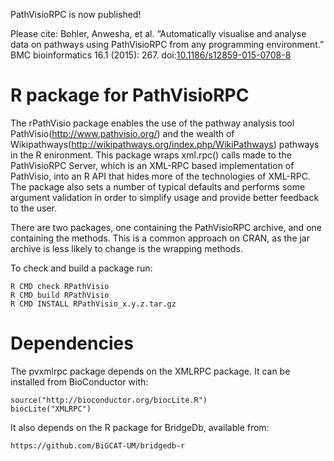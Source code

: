 PathVisioRPC is now published!

Please cite:
Bohler, Anwesha, et al. “Automatically visualise and analyse data on pathways using PathVisioRPC from any programming environment.” BMC bioinformatics 16.1 (2015): 267. doi:[10.1186/s12859-015-0708-8](https://doi.org/10.1186/s12859-015-0708-8)


R package for PathVisioRPC
===============================

The rPathVisio package enables the use of the pathway analysis tool PathVisio(http://www.pathvisio.org/) and the 
wealth of Wikipathways(http://wikipathways.org/index.php/WikiPathways) pathways in the R enironment. This package
wraps xml.rpc() calls made to the PathVisioRPC Server, which is an XML-RPC based implementation of PathVisio, into 
 an R API that hides more of the technologies of XML-RPC. The package also sets a number of typical defaults 
and performs some argument validation in order to simplify usage and provide better feedback to the user.

There are two packages, one containing the PathVisioRPC archive, and one containing the methods. This is a common 
approach on CRAN, as the jar archive is less likely to change is the wrapping methods.

To check and build a package run:

    R CMD check RPathVisio
    R CMD build RPathVisio
    R CMD INSTALL RPathVisio_x.y.z.tar.gz

Dependencies
============

The pvxmlrpc package depends on the XMLRPC package. It can be installed from
BioConductor with:

    source("http://bioconductor.org/biocLite.R")
    biocLite("XMLRPC")

It also depends on the R package for BridgeDb, available from:

    https://github.com/BiGCAT-UM/bridgedb-r
